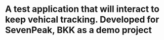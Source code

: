# A test application that will interact to keep vehical tracking. Developed for SevenPeak, BKK as a demo project
